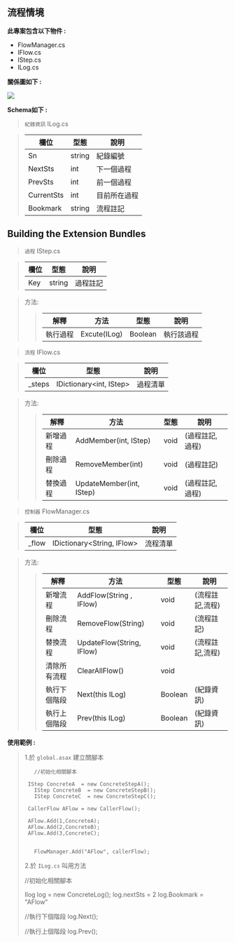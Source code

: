 ﻿## 流程情境

**此專案包含以下物件 :**

 * FlowManager.cs
 * IFlow.cs
 * IStep.cs
 * ILog.cs
 
 

**關係圖如下 :** 

![](../master/images/relations.PNG)

**Schema如下 :**
> `紀錄資訊` ILog.cs 


> 欄位 | 型態 | 說明
> ------------ | ------------- | ----------
> Sn | string | 紀錄編號
> NextSts | int | 下一個過程
> PrevSts | int | 前一個過程
> CurrentSts | int | 目前所在過程
> Bookmark | string | 流程註記

## Building the Extension Bundles

>`過程` IStep.cs 


> 欄位 | 型態 | 說明
> ------------ | ------------- | ----------
> Key | string | 過程註記


> 方法:
>> 解釋 | 方法 | 型態 | 說明
>> ------------ | ------------- | ------------ | -----------
>> 執行過程 |  Excute(ILog) | Boolean | 執行該過程




>`流程` IFlow.cs 


> 欄位 | 型態 | 說明
> ------------ | ------------- | ----------
> _steps | IDictionary<int, IStep> | 過程清單


> 方法:
>> 解釋 | 方法 | 型態 | 說明
>> ------------ | ------------- | ------------ | -----------
>> 新增過程 |  AddMember(int, IStep) | void| (過程註記,過程)
>> 刪除過程 |  RemoveMember(int) | void | (過程註記)
>> 替換過程 |  UpdateMember(int, IStep)| void | (過程註記,過程)

>`控制器` FlowManager.cs 


>欄位 | 型態 | 說明
>------------ | ------------- | ----------
>_flow | IDictionary<String, IFlow> | 流程清單

>方法:
>> 解釋 | 方法 | 型態 | 說明
>> ------------ | ------------- | ------------ | ------------ 
>> 新增流程 |  AddFlow(String , IFlow) | void | (流程註記,流程)
>> 刪除流程 |  RemoveFlow(String) | void|  (流程註記)
>> 替換流程 |  UpdateFlow(String, IFlow)| void| (流程註記,流程)
>> 清除所有流程 |  ClearAllFlow() | void 
>> 執行下個階段 |  Next(this ILog) | Boolean | (紀錄資訊)
>> 執行上個階段 |  Prev(this ILog) | Boolean | (紀錄資訊)

**使用範例 :**

> 1.於 `global.asax` 建立關腳本
> 
>	     //初始化相關腳本
>				
>      IStep ConcreteA  = new ConcreteStepA();
>	     IStep ConcreteB  = new ConcreteStepB();
>	     IStep ConcreteC  = new ConcreteStepC();
>
>      CallerFlow AFlow = new CallerFlow();
>            
>      AFlow.Add(1,ConcreteA);
>      AFlow.Add(2,ConcreteB);
>      AFlow.Add(3,ConcreteC);
>
>
>	     FlowManager.Add("AFlow", callerFlow);           
>
>
>
> 2.於 `ILog.cs` 叫用方法
> 
>	//初始化相關腳本
>
>	Ilog log = new ConcreteLog();
>	log.nextSts = 2
>	log.Bookmark = "AFlow"
>
>
> //執行下個階段
> log.Next();
>
>
>	//執行上個階段
>	log.Prev();
>           
>
